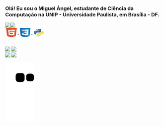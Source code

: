 ### Olá! Eu sou o Miguel Ángel, estudante de Ciência da Computação na UNIP - Universidade Paulista, em Brasília - DF.

<div align="center">
  <a href="https://github.com/Mchlangelo">
  <img align= "left"height="30%" src="https://github-readme-stats.vercel.app/api?username=Mchlangelo&show_icons=true&theme=dark&include_all_commits=true&count_private=true"/>
  <img align="left" height="10%" src="https://github-readme-stats.vercel.app/api/top-langs/?username=Mchlangelo&layout=compact&langs_count=7&theme=dark"/>
</div>
  
  <div style="display: inline_block"><br>
  <img align="center" alt="Rafa-HTML" height="30" width="40" src="https://raw.githubusercontent.com/devicons/devicon/master/icons/html5/html5-original.svg">
  <img align="center" alt="Rafa-CSS" height="30" width="40" src="https://raw.githubusercontent.com/devicons/devicon/master/icons/css3/css3-original.svg">
  <img align="center" alt="Rafa-Python" height="30" width="40" src="https://raw.githubusercontent.com/devicons/devicon/master/icons/python/python-original.svg">
</div>
  
  ##
  <div> 
  <a href="https://www.instagram.com/_melon_vino_/" target="_blank"><img src="https://img.shields.io/badge/-Instagram-%23E4405F?style=for-the-badge&logo=instagram&logoColor=white" target="_blank"></a> 
  <a href = "mailto:tlmiguelangel13@gmail.com"><img src="https://img.shields.io/badge/-Gmail-%23333?style=for-the-badge&logo=gmail&logoColor=white" target="_blank"></a> <br>
  <a href = "https://www.linkedin.com/in/miguel-%C3%A1ngel-7b1b75210/" target="_blank"><img src="https://img.shields.io/badge/-LinkedIn-%230077B5?style=for-the-badge&logo=linkedin&logoColor=white" target="_blank"></a> 
  <a href = "https://t.me/Mchelangelo" target="_blank"><img src="https://img.shields.io/badge/Telegram-2CA5E0?style=for-the-badge&logo=telegram&logoColor=white"></a>
    
   ![Snake animation](https://github.com/Mchlangelo/Mchlangelo/blob/output/github-contribution-grid-snake.svg)
 
</div>
